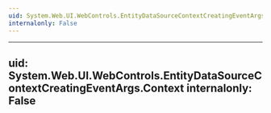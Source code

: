 ```yaml
---
uid: System.Web.UI.WebControls.EntityDataSourceContextCreatingEventArgs
internalonly: False
---
```


---
uid: System.Web.UI.WebControls.EntityDataSourceContextCreatingEventArgs.Context
internalonly: False
---
